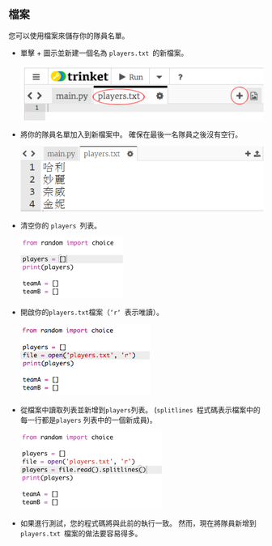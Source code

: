 ## 檔案

您可以使用檔案來儲存你的隊員名單。

+ 單擊 + 圖示並新建一個名為 `players.txt `的新檔案。
    
    ![截圖](images/team-file-create.png)

+ 將你的隊員名單加入到新檔案中。 確保在最後一名隊員之後沒有空行。
    
    ![截圖](images/team-file-add.png)

+ 清空你的 `players `列表。
    
    ![截圖](images/team-players-empty.png)

+ 開啟你的` players.txt `檔案（`‘r‘ `表示唯讀）。
    
    ![截圖](images/team-file-open.png)

+ 從檔案中讀取列表並新增到`players`列表。 (`splitlines `程式碼表示檔案中的每一行都是` players ` 列表中的一個新成員)。
    
    ![截圖](images/team-file-load.png)

+ 如果進行測試，您的程式碼將與此前的執行一致。 然而，現在將隊員新增到 `players.txt `檔案的做法要容易得多。
